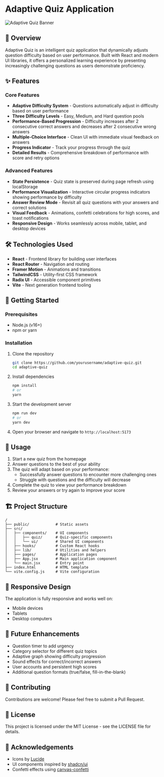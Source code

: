 # Adaptive Quiz Application

![Adaptive Quiz Banner](public/adaptive-quiz-banner.png)

## 🚀 Overview

Adaptive Quiz is an intelligent quiz application that dynamically adjusts question difficulty based on user performance. Built with React and modern UI libraries, it offers a personalized learning experience by presenting increasingly challenging questions as users demonstrate proficiency.

## ✨ Features

### Core Features

- **Adaptive Difficulty System** - Questions automatically adjust in difficulty based on user performance
- **Three Difficulty Levels** - Easy, Medium, and Hard question pools
- **Performance-Based Progression** - Difficulty increases after 2 consecutive correct answers and decreases after 2 consecutive wrong answers
- **Multiple-Choice Interface** - Clean UI with immediate visual feedback on answers
- **Progress Indicator** - Track your progress through the quiz
- **Detailed Results** - Comprehensive breakdown of performance with score and retry options

### Advanced Features

- **State Persistence** - Quiz state is preserved during page refresh using localStorage
- **Performance Visualization** - Interactive circular progress indicators showing performance by difficulty
- **Answer Review Mode** - Revisit all quiz questions with your answers and correct solutions
- **Visual Feedback** - Animations, confetti celebrations for high scores, and toast notifications
- **Responsive Design** - Works seamlessly across mobile, tablet, and desktop devices

## 🛠️ Technologies Used

- **React** - Frontend library for building user interfaces
- **React Router** - Navigation and routing
- **Framer Motion** - Animations and transitions
- **TailwindCSS** - Utility-first CSS framework
- **Radix UI** - Accessible component primitives
- **Vite** - Next generation frontend tooling

## 🏁 Getting Started

### Prerequisites

- Node.js (v16+)
- npm or yarn

### Installation

1. Clone the repository

   ```bash
   git clone https://github.com/yourusername/adaptive-quiz.git
   cd adaptive-quiz
   ```

2. Install dependencies

   ```bash
   npm install
   # or
   yarn
   ```

3. Start the development server

   ```bash
   npm run dev
   # or
   yarn dev
   ```

4. Open your browser and navigate to `http://localhost:5173`

## 📝 Usage

1. Start a new quiz from the homepage
2. Answer questions to the best of your ability
3. The quiz will adapt based on your performance:
   - Successfully answer questions to encounter more challenging ones
   - Struggle with questions and the difficulty will decrease
4. Complete the quiz to view your performance breakdown
5. Review your answers or try again to improve your score

## 🏗️ Project Structure

```
/
├── public/            # Static assets
├── src/
│   ├── components/    # UI components
│   │   ├── quiz/      # Quiz-specific components
│   │   └── ui/        # Shared UI components
│   ├── hooks/         # Custom React hooks
│   ├── lib/           # Utilities and helpers
│   ├── pages/         # Application pages
│   ├── App.jsx        # Main application component
│   └── main.jsx       # Entry point
├── index.html         # HTML template
└── vite.config.js     # Vite configuration
```

## 📱 Responsive Design

The application is fully responsive and works well on:

- Mobile devices
- Tablets
- Desktop computers

## 🔮 Future Enhancements

- Question timer to add urgency
- Category selector for different quiz topics
- Adaptive graph showing difficulty progression
- Sound effects for correct/incorrect answers
- User accounts and persistent high scores
- Additional question formats (true/false, fill-in-the-blank)

## 🤝 Contributing

Contributions are welcome! Please feel free to submit a Pull Request.

## 📄 License

This project is licensed under the MIT License - see the LICENSE file for details.

## 🙏 Acknowledgements

- Icons by [Lucide](https://lucide.dev/)
- UI components inspired by [shadcn/ui](https://ui.shadcn.com/)
- Confetti effects using [canvas-confetti](https://github.com/catdad/canvas-confetti)
